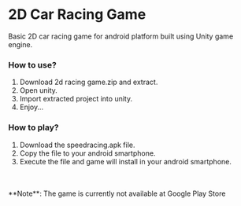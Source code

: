 # 2D Car Racing Game
Basic 2D car racing game for android platform built using Unity game engine.

### How to use?
1. Download 2d racing game.zip and extract.
2. Open unity.
3. Import extracted project into unity.
4. Enjoy...

### How to play?
1. Download the speedracing.apk file.
2. Copy the file to your android smartphone.
3. Execute the file and game will install in your android smartphone.
<br>
<br>
**Note**: The game is currently not available at Google Play Store
